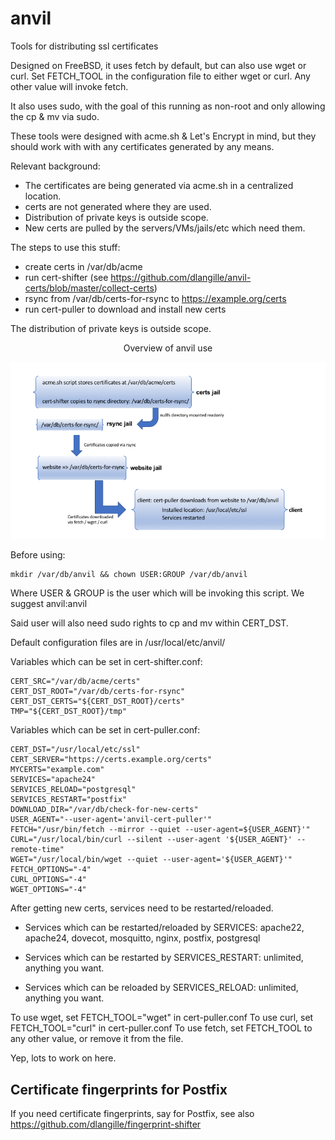 # anvil

Tools for distributing ssl certificates

Designed on FreeBSD, it uses fetch by default, but can also use wget or curl.
Set FETCH_TOOL in the configuration file to either wget or curl. Any other
value will invoke fetch.

It also uses sudo, with the goal of this running as non-root and only allowing the cp & mv via sudo.

These tools were designed with acme.sh & Let's Encrypt in mind, but they
should work with with any certificates generated by any means.

Relevant background:

* The certificates are being generated via acme.sh in a centralized location.
* certs are not generated where they are used.
* Distribution of private keys is outside scope.
* New certs are pulled by the servers/VMs/jails/etc which need them.

The steps to use this stuff:

* create certs in /var/db/acme
* run cert-shifter (see https://github.com/dlangille/anvil-certs/blob/master/collect-certs)
* rsync from /var/db/certs-for-rsync to https://example.org/certs
* run cert-puller to download and install new certs

The distribution of private keys is outside scope.

<p align="center">Overview of anvil use</p>
<img src ="https://github.com/dlangille/anvil/blob/master/images/anvil-overiew.png?raw=true" title="Overview of anvil use" alt="Overview of anvil use"/>


Before using: 

```
mkdir /var/db/anvil && chown USER:GROUP /var/db/anvil
```

Where USER & GROUP is the user which will be invoking this script. We
suggest anvil:anvil

Said user will also need sudo rights to cp and mv within CERT_DST.

Default configuration files are in /usr/local/etc/anvil/

Variables which can be set in cert-shifter.conf:

```
CERT_SRC="/var/db/acme/certs"
CERT_DST_ROOT="/var/db/certs-for-rsync"
CERT_DST_CERTS="${CERT_DST_ROOT}/certs"
TMP="${CERT_DST_ROOT}/tmp"
```

Variables which can be set in cert-puller.conf:

```
CERT_DST="/usr/local/etc/ssl"
CERT_SERVER="https://certs.example.org/certs"
MYCERTS="example.com"
SERVICES="apache24"
SERVICES_RELOAD="postgresql"
SERVICES_RESTART="postfix"
DOWNLOAD_DIR="/var/db/check-for-new-certs"
USER_AGENT="--user-agent='anvil-cert-puller'"
FETCH="/usr/bin/fetch --mirror --quiet --user-agent=${USER_AGENT}'"
CURL="/usr/local/bin/curl --silent --user-agent '${USER_AGENT}' --remote-time"
WGET="/usr/local/bin/wget --quiet --user-agent='${USER_AGENT}'"
FETCH_OPTIONS="-4"
CURL_OPTIONS="-4"
WGET_OPTIONS="-4"
```

After getting new certs, services need to be restarted/reloaded.


* Services which can be restarted/reloaded by SERVICES: apache22, apache24, dovecot, mosquitto,
  nginx, postfix, postgresql

* Services which can be restarted by SERVICES_RESTART: unlimited, anything you
  want.

* Services which can be reloaded by SERVICES_RELOAD: unlimited, anything you
  want.

To use wget, set FETCH_TOOL="wget" in cert-puller.conf
To use curl, set FETCH_TOOL="curl" in cert-puller.conf
To use fetch, set FETCH_TOOL to any other value, or remove it from the file.

Yep, lots to work on here.

## Certificate fingerprints for Postfix

If you need certificate fingerprints, say for Postfix, see  also https://github.com/dlangille/fingerprint-shifter
